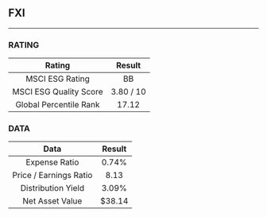 ## FXI
----
### RATING

|Rating|Result|
|:----:|:---:|
|MSCI ESG Rating|BB|
|MSCI ESG Quality Score|3.80 / 10|
|Global Percentile Rank|17.12|

### DATA

|Data|Result|
|:----:|:---:|
|Expense Ratio|0.74%|
|Price / Earnings Ratio|8.13|
|Distribution Yield|3.09%|
|Net Asset Value|$38.14|


